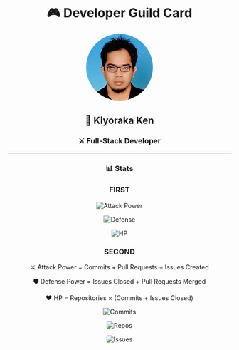 <div align="center">
  
  <!-- Replace with your banner image -->
   <!-- ![Banner](./assets/banner.png) -->

  # 🎮 Developer Guild Card
  
  <!-- Replace with your profile image -->
  <img src="./assets/profile.png" width="150" height="150" style="border-radius: 50%"/>
  
  ## 🏰 Kiyoraka Ken
  ### ⚔️ Full-Stack Developer
  
  <!--  [![GitHub followers](https://img.shields.io/github/followers/yourusername?style=for-the-badge&logo=github)](https://github.com/Kiyoraka) -->
  <!--  [![LinkedIn](https://img.shields.io/badge/LinkedIn-0077B5?style=for-the-badge&logo=linkedin&logoColor=white)](https://linkedin.com/in/Kiyoraka) -->
  
  ---
  ### 📊 Stats

### FIRST

<div align="center">

<!-- Attack Power -->
![Attack Power](https://img.shields.io/github/commit-activity/t/Kiyoraka/repo?label=⚔️%20Attack%20Power&style=for-the-badge)

<!-- Defense Power -->
![Defense](https://img.shields.io/github/issues-closed/Kiyoraka/repo?label=🛡️%20Defense%20Power&style=for-the-badge)

<!-- HP -->
![HP](https://img.shields.io/github/repositories/Kiyoraka?label=❤️%20Health%20Points&style=for-the-badge)

</div>

### SECOND

<div align="center">

<!-- Total Contributions Formula -->
⚔️ Attack Power = Commits + Pull Requests + Issues Created

<!-- Defense Power Formula -->
🛡️ Defense Power = Issues Closed + Pull Requests Merged

<!-- Health Points Formula -->
❤️ HP = Repositories × (Commits + Issues Closed)

<!-- For Total Commits -->
![Commits](https://img.shields.io/github/commit-activity/t/yourusername/repo?style=for-the-badge)

<!-- For Total Repositories -->
![Repos](https://img.shields.io/github/repositories/yourusername?style=for-the-badge)

<!-- For Total Issues Closed -->
![Issues](https://img.shields.io/github/issues-closed/yourusername/repo?style=for-the-badge)

</div>





  <!-- 
  
  
  ---
  ### 🎯 Skills

  | Skill | Level |
  |-------|-------|
  | React | ⚔️⚔️⚔️⚔️⚔️ |
  | AWS   | ⚔️⚔️⚔️⚔️  |
  | Node  | ⚔️⚔️⚔️   |

  ---
  ### 🏆 Achievements
  
  
  <div align="center">

![GitHub Stats](https://github-readme-stats.vercel.app/api?username=Kiyoraka&show_icons=true&theme=radical)

![Top Languages](https://github-readme-stats.vercel.app/api/top-langs/?username=Kiyoraka&layout=compact&theme=radical)

![GitHub Streak](https://github-readme-streak-stats.herokuapp.com/?user=Kiyoraka&theme=radical)

</div>


 -->
